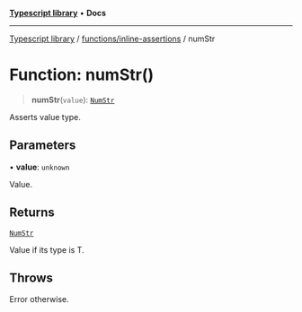 [**Typescript library**](../../../index.md) • **Docs**

***

[Typescript library](../../../modules.md) / [functions/inline-assertions](../index.md) / numStr

# Function: numStr()

> **numStr**(`value`): [`NumStr`](../../../types/core/type-aliases/NumStr.md)

Asserts value type.

## Parameters

• **value**: `unknown`

Value.

## Returns

[`NumStr`](../../../types/core/type-aliases/NumStr.md)

Value if its type is T.

## Throws

Error otherwise.
